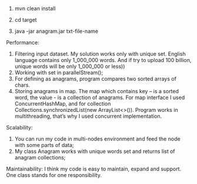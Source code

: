 1) mvn clean install

2) cd target

3) java -jar anagram.jar txt-file-name

Performance:
1) Filtering input dataset. My solution works only with unique set. English language contains only 1_000_000 words. And if try to upload 100 billion, unique words will be only 1_000_000 or less))
2) Working with set in parallelStream();
3) For defining as anagrams, program compares two sorted arrays of chars.
4) Storing anagrams in map. The map which contains key – is a sorted word, the value - is a collection of anagrams. For map interface I used ConcurrentHashMap, and for collection  Collections.synchronizedList(new ArrayList<>()).
Program works in multithreading, that’s why I used concurrent implementation.

Scalability:
1) You can run my code in multi-nodes environment and feed the node with some parts of data;
2) My class Anagram works with unique words set and returns list of anagram collections;

Maintainability:
I think my code is easy to maintain, expand and support.
One class stands for one responsibility.
